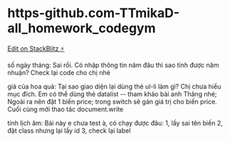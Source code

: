 # https-github.com-TTmikaD-all_homework_codegym

[Edit on StackBlitz ⚡️](https://stackblitz.com/edit/web-platform-mahpgu)

số ngày tháng: Sai rồi. Có nhập thông tin năm đâu thì sao tính được năm nhuận? Check lại code cho chị nhé

giá của hoa quả: Tại sao giao diện lại dùng thẻ ul-li làm gì? Chị chưa hiểu mục đích. Em có thể dùng thẻ datalist -- tham khảo bài anh Thăng nhé;
Ngoài ra nên đặt 1 biến price; trong switch sẽ gán giá trị cho biến price. Cuối cùng mới thao tác document.write

tính lịch âm: Bài này e chưa test à, có chạy được đâu:
1, lấy sai tên biến
2, đặt class nhưng lại lấy id
3, check lại label
